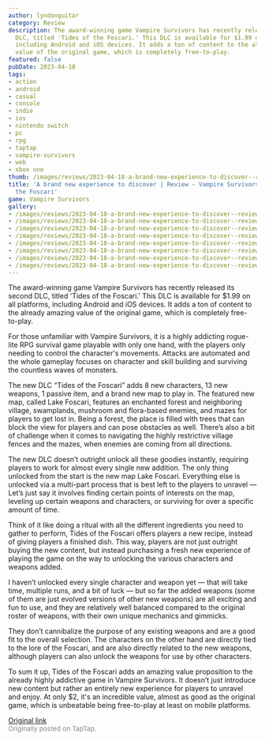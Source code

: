 ```yaml
---
author: lyndonguitar
category: Review
description: The award-winning game Vampire Survivors has recently released its second
  DLC, titled 'Tides of the Foscari.' This DLC is available for $1.99 on all platforms,
  including Android and iOS devices. It adds a ton of content to the already amazing
  value of the original game, which is completely free-to-play.
featured: false
pubDate: 2023-04-18
tags:
- action
- android
- casual
- console
- indie
- ios
- nintendo switch
- pc
- rpg
- taptap
- vampire-survivors
- web
- xbox one
thumb: /images/reviews/2023-04-18-a-brand-new-experience-to-discover--review---vampire-survivors-tides-of-the-foscari-0.avif
title: 'A brand new experience to discover | Review - Vampire Survivors: Tides of
  the Foscari'
game: Vampire Survivors
gallery:
- /images/reviews/2023-04-18-a-brand-new-experience-to-discover--review---vampire-survivors-tides-of-the-foscari-0.avif
- /images/reviews/2023-04-18-a-brand-new-experience-to-discover--review---vampire-survivors-tides-of-the-foscari-1.avif
- /images/reviews/2023-04-18-a-brand-new-experience-to-discover--review---vampire-survivors-tides-of-the-foscari-2.avif
- /images/reviews/2023-04-18-a-brand-new-experience-to-discover--review---vampire-survivors-tides-of-the-foscari-3.avif
- /images/reviews/2023-04-18-a-brand-new-experience-to-discover--review---vampire-survivors-tides-of-the-foscari-4.avif
- /images/reviews/2023-04-18-a-brand-new-experience-to-discover--review---vampire-survivors-tides-of-the-foscari-5.avif
- /images/reviews/2023-04-18-a-brand-new-experience-to-discover--review---vampire-survivors-tides-of-the-foscari-6.avif
- /images/reviews/2023-04-18-a-brand-new-experience-to-discover--review---vampire-survivors-tides-of-the-foscari-7.avif
---
```

The award-winning game Vampire Survivors has recently released its second DLC, titled 'Tides of the Foscari.' This DLC is available for $1.99 on all platforms, including Android and iOS devices. It adds a ton of content to the already amazing value of the original game, which is completely free-to-play.

For those unfamiliar with Vampire Survivors, it is a highly addicting rogue-lite RPG survival game playable with only one hand, with the players only needing to control the character's movements. Attacks are automated and the whole gameplay focuses on character and skill building and surviving the countless waves of monsters.

The new DLC “Tides of the Foscari” adds 8 new characters, 13 new weapons, 1 passive item, and a brand new map to play in. The featured new map, called Lake Foscari, features an enchanted forest and neighboring village, swamplands, mushroom and flora-based enemies, and mazes for players to get lost in. Being a forest, the place is filled with trees that can block the view for players and can pose obstacles as well. There’s also a bit of challenge when it comes to navigating the highly restrictive village fences and the mazes, when enemies are coming from all directions.

The new DLC doesn’t outright unlock all these goodies instantly, requiring players to work for almost every single new addition. The only thing unlocked from the start is the new map Lake Foscari. Everything else is unlocked via a multi-part process that is best left to the players to unravel — Let’s just say it involves finding certain points of interests on the map,  leveling up certain weapons and characters, or surviving for over a specific amount of time.

Think of it like doing a ritual with all the different ingredients you need to gather to perform, Tides of the Foscari offers players a new recipe, instead of giving players a finished dish. This way, players are not just outright buying the new content, but instead purchasing a fresh new experience of playing the game on the way to unlocking the various characters and weapons added.

I haven’t unlocked every single character and weapon yet — that will take time, multiple runs, and a bit of luck — but so far the added weapons (some of them are just evolved versions of other new weapons) are all exciting and fun to use, and they are relatively well balanced compared to the original roster of weapons, with their own unique mechanics and gimmicks.

They don’t cannibalize the purpose of any existing weapons and are a good fit to the overall selection. The characters on the other hand are directly tied to the lore of the Foscari, and are also directly related to the new weapons, although players can also unlock the weapons for use by other characters.

To sum it up, Tides of the Foscari adds an amazing value proposition to the already highly addictive game in Vampire Survivors. It doesn’t just introduce new content but rather an entirely new experience for players to unravel and enjoy. At only $2, it's an incredible value, almost as good as the original game, which is unbeatable being free-to-play at least on mobile platforms.

[Original link](https://www.taptap.io/post/5160686)<br><span style="font-size: 0.95em; color: #888;">Originally posted on TapTap.</span>